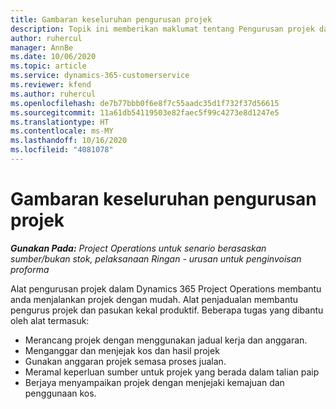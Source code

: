 ```yaml
---
title: Gambaran keseluruhan pengurusan projek
description: Topik ini memberikan maklumat tentang Pengurusan projek dalam Dynamics 365 Project Operations.
author: ruhercul
manager: AnnBe
ms.date: 10/06/2020
ms.topic: article
ms.service: dynamics-365-customerservice
ms.reviewer: kfend
ms.author: ruhercul
ms.openlocfilehash: de7b77bbb0f6e8f7c55aadc35d1f732f37d56615
ms.sourcegitcommit: 11a61db54119503e82faec5f99c4273e8d1247e5
ms.translationtype: HT
ms.contentlocale: ms-MY
ms.lasthandoff: 10/16/2020
ms.locfileid: "4081078"
---
```

# <a name="project-management-overview"></a>Gambaran keseluruhan pengurusan projek

_**Gunakan Pada:** Project Operations untuk senario berasaskan sumber/bukan stok, pelaksanaan Ringan - urusan untuk penginvoisan proforma_

Alat pengurusan projek dalam Dynamics 365 Project Operations membantu anda menjalankan projek dengan mudah. Alat penjadualan membantu pengurus projek dan pasukan kekal produktif. Beberapa tugas yang dibantu oleh alat termasuk:

- Merancang projek dengan menggunakan jadual kerja dan anggaran.
- Menganggar dan menjejak kos dan hasil projek
- Gunakan anggaran projek semasa proses jualan.
- Meramal keperluan sumber untuk projek yang berada dalam talian paip
- Berjaya menyampaikan projek dengan menjejaki kemajuan dan penggunaan kos.

